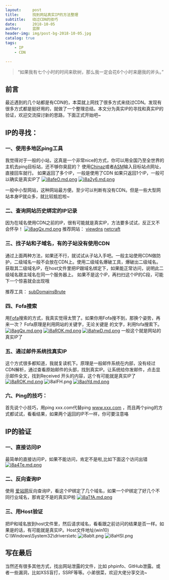```yaml
---
layout:     post
title:      找到网站真实IP的方法整理
subtitle:   绕过CDN的技巧
date:       2018-10-05
author:     蓝胖
header-img: img/post-bg-2018-10-05.jpg
catalog: true
tags:
    - IP
    - CDN

---
```


>“如果我有七个小时的时间来砍树，那么我一定会花6个小时来磨我的斧头。”

## 前言


最近遇到的几个站都是有CDN的，本菜就上网找了很多方式来绕过CDN。发现有很多方式都是挺好用的，就做了一个整理总结。本文分为真实IP的寻找和真实IP的验证，欢迎交流探讨新的思路，下面正式开始吧~


## IP的寻找：
### 一、使用多地区ping工具
我觉得对于一般的小站，这真是一个非常nice的方式，你可以用全国乃至全世界的主机去ping目标站，还不够你臭屁的？
使用[Chinaz](http://ping.chinaz.com)或者[ASM](https://asm.ca.com)输入目标站点网址，直接回车就行。
如果返回了多个IP，一般是使用了CDN
如果只返回1个IP，一般可以确实是真实IP了
[![i8afeO.md.png](https://s1.ax1x.com/2018/10/05/i8afeO.md.png)](https://imgchr.com/i/i8afeO)
[![i8a2y6.md.png](https://s1.ax1x.com/2018/10/05/i8a2y6.md.png)](https://imgchr.com/i/i8a2y6)
 
 
一般中小型网站，这种网站最方便。至少可以判断有没有CDN。但是一些大型网站本身IP就众多，就比较尴尬啦~

### 二、查询网站历史绑定的IP记录
因为在域名使用CDN之前的IP，很有可能就是真实IP，方法要多试试，反正又不会怀孕！
[![i8agQx.md.png](https://s1.ax1x.com/2018/10/05/i8agQx.md.png)](https://imgchr.com/i/i8agQx)
推荐网站：
[viewdns](https://viewdns.info/)
[netcraft](https://toolbar.netcraft.com/site_report?url=)

### 三、找子站和子域名，有的子站没有使用CDN
通过上面两种方法，如果还不行，就试试从子站入手吧。一般主站使用CDN做防护，二级域名一般不会放在CDN上。使用二级域名爆破工具，爆破出二级域名。获取其二级域名IP，在host文件里把IP跟域名绑定下，如果能正常访问，说明此二级域名跟主域名在同一个服务器上。   如果不是这个IP，再扫扫这个IP的C段，可能下一个惊喜就会出现哦

推荐工具：
[subDomainsBrute](https://github.com/lijiejie/subDomainsBrute)

### 四、Fofa搜索

用[Fofa](https://fofa.so)搜索的方式，我真实觉得太赞了。如果你用Fofa搜不到，那换个姿势，再来一次？
Fofa原理是利用网站的关键字，无论关键是<title>、<body>都可以。比如我目标站点的关键字是<title> **** </title> 的文字，利用fofa搜索下。
[![i8agQx.md.png](https://s1.ax1x.com/2018/10/05/i8agQx.md.png)](https://imgchr.com/i/i8agQx)
[![i8aROK.md.png](https://s1.ax1x.com/2018/10/05/i8aROK.md.png)](https://imgchr.com/i/i8aROK)
[![i8ahwD.md.png](https://s1.ax1x.com/2018/10/05/i8ahwD.md.png)](https://imgchr.com/i/i8ahwD)
一般这个就是网站的真实IP了



### 五、通过邮件系统找真实IP
这个方式很多都知道，我就复读机下。原理是一般邮件系统在内部，没有经过CDN解析，通过查看原始邮件的头部，找到真实IP。让系统给你发邮件，点击显示邮件全文，找到Received 开头的内容，这个有可能就是真实IP了
[![i8aROK.md.png](https://s1.ax1x.com/2018/10/05/i8aROK.md.png)](https://imgchr.com/i/i8aROK)
![i8aIFH.png](https://s1.ax1x.com/2018/10/05/i8aIFH.png)
[![i8aoYd.md.png](https://s1.ax1x.com/2018/10/05/i8aoYd.md.png)](https://imgchr.com/i/i8aoYd)
 

### 六、Ping的技巧：
首先说个小技巧，用ping xxx.com代替ping www.xxx.com ，而且两个ping的方式都试试，看看结果，如果两个返回的IP不一样，你可要注意咯


## IP的验证
### 一、直接访问IP
最简单的直接访问IP，如果不能访问，肯定不是啦,比如下面这个访问出错
[![i8a4Te.md.png](https://s1.ax1x.com/2018/10/05/i8a4Te.md.png)](https://imgchr.com/i/i8a4Te)
### 二、反向查询IP
使用 [爱站网](https://dns.aizhan.com/ )反向查询IP，看这个IP绑定了几个域名，如果一个IP绑定了好几个不同行业域名，那肯定不是的真实IP啦
[![i8aTfA.md.png](https://s1.ax1x.com/2018/10/05/i8aTfA.md.png)](https://imgchr.com/i/i8aTfA)

### 三、用Host验证
把IP和域名放到host文件里，然后请求域名，看看跟之前访问的结果是否一样。如果是的话，有可能就是真实IP。Host文件地址(win10) C:\Windows\System32\drivers\etc 
![i8ablt.png](https://s1.ax1x.com/2018/10/05/i8ablt.png)
![i8aHSI.png](https://s1.ax1x.com/2018/10/05/i8aHSI.png)
 
## 写在最后
当然还有很多其他方式，找出网站泄露的文件，比如 phpinfo、GitHub泄露。或者一些漏洞，比如XSS盲打，SSRF等等。小弟很菜，欢迎大佬分享交流~





